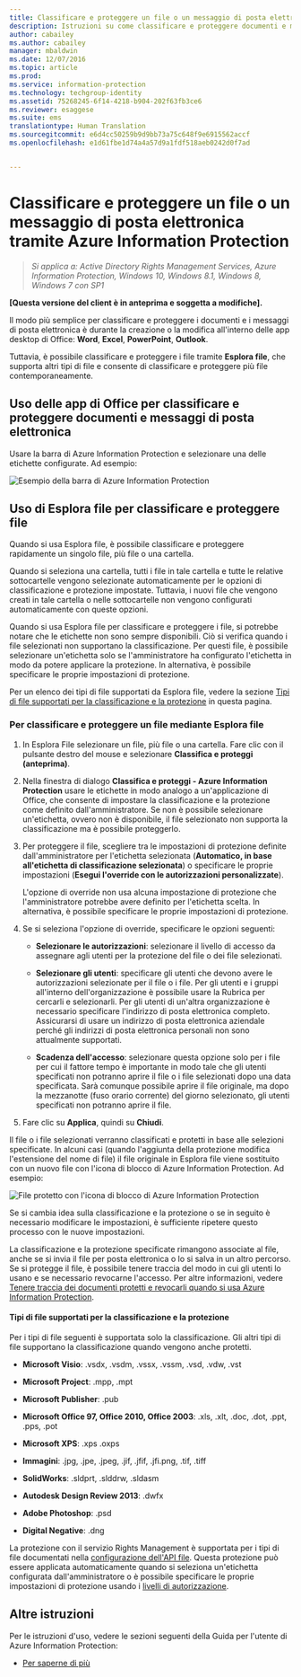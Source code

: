 ```yaml
---
title: Classificare e proteggere un file o un messaggio di posta elettronica tramite Azure Information Protection | Azure Information Protection
description: Istruzioni su come classificare e proteggere documenti e messaggi di posta elettronica.
author: cabailey
ms.author: cabailey
manager: mbaldwin
ms.date: 12/07/2016
ms.topic: article
ms.prod: 
ms.service: information-protection
ms.technology: techgroup-identity
ms.assetid: 75268245-6f14-4218-b904-202f63fb3ce6
ms.reviewer: esaggese
ms.suite: ems
translationtype: Human Translation
ms.sourcegitcommit: e6d4cc50259b9d9bb73a75c648f9e6915562accf
ms.openlocfilehash: e1d61fbe1d74a4a57d9a1fdf518aeb0242d0f7ad


---
```


# <a name="classify-and-protect-a-file-or-email-by-using-azure-information-protection"></a>Classificare e proteggere un file o un messaggio di posta elettronica tramite Azure Information Protection

>*Si applica a: Active Directory Rights Management Services, Azure Information Protection, Windows 10, Windows 8.1, Windows 8, Windows 7 con SP1*

**[Questa versione del client è in anteprima e soggetta a modifiche].**

Il modo più semplice per classificare e proteggere i documenti e i messaggi di posta elettronica è durante la creazione o la modifica all'interno delle app desktop di Office: **Word**, **Excel**, **PowerPoint**, **Outlook**. 

Tuttavia, è possibile classificare e proteggere i file tramite **Esplora file**, che supporta altri tipi di file e consente di classificare e proteggere più file contemporaneamente.

## <a name="using-office-apps-to-classify-and-protect-your-documents-and-emails"></a>Uso delle app di Office per classificare e proteggere documenti e messaggi di posta elettronica

Usare la barra di Azure Information Protection e selezionare una delle etichette configurate. Ad esempio:

![Esempio della barra di Azure Information Protection](../media/info-protect-bar-not-set-callout.png)


## <a name="using-file-explorer-to-classify-and-protect-files"></a>Uso di Esplora file per classificare e proteggere file

Quando si usa Esplora file, è possibile classificare e proteggere rapidamente un singolo file, più file o una cartella. 

Quando si seleziona una cartella, tutti i file in tale cartella e tutte le relative sottocartelle vengono selezionate automaticamente per le opzioni di classificazione e protezione impostate. Tuttavia, i nuovi file che vengono creati in tale cartella o nelle sottocartelle non vengono configurati automaticamente con queste opzioni.

Quando si usa Esplora file per classificare e proteggere i file, si potrebbe notare che le etichette non sono sempre disponibili. Ciò si verifica quando i file selezionati non supportano la classificazione. Per questi file, è possibile selezionare un'etichetta solo se l'amministratore ha configurato l'etichetta in modo da potere applicare la protezione. In alternativa, è possibile specificare le proprie impostazioni di protezione. 

Per un elenco dei tipi di file supportati da Esplora file, vedere la sezione [Tipi di file supportati per la classificazione e la protezione](#file-types-supported-for-classification-and-protection) in questa pagina.


### <a name="to-classify-and-protect-a-file-by-using-file-explorer"></a>Per classificare e proteggere un file mediante Esplora file

1.  In Esplora File selezionare un file, più file o una cartella. Fare clic con il pulsante destro del mouse e selezionare **Classifica e proteggi (anteprima)**. 

2. Nella finestra di dialogo **Classifica e proteggi - Azure Information Protection** usare le etichette in modo analogo a un'applicazione di Office, che consente di impostare la classificazione e la protezione come definito dall'amministratore. Se non è possibile selezionare un'etichetta, ovvero non è disponibile, il file selezionato non supporta la classificazione ma è possibile proteggerlo.

3. Per proteggere il file, scegliere tra le impostazioni di protezione definite dall'amministratore per l'etichetta selezionata (**Automatico, in base all'etichetta di classificazione selezionata**) o specificare le proprie impostazioni (**Esegui l'override con le autorizzazioni personalizzate**).
    
    L'opzione di override non usa alcuna impostazione di protezione che l'amministratore potrebbe avere definito per l'etichetta scelta. In alternativa, è possibile specificare le proprie impostazioni di protezione. 

4. Se si seleziona l'opzione di override, specificare le opzioni seguenti:

    - **Selezionare le autorizzazioni**: selezionare il livello di accesso da assegnare agli utenti per la protezione del file o dei file selezionati.
    
    - **Selezionare gli utenti**: specificare gli utenti che devono avere le autorizzazioni selezionate per il file o i file. Per gli utenti e i gruppi all'interno dell'organizzazione è possibile usare la Rubrica per cercarli e selezionarli. Per gli utenti di un'altra organizzazione è necessario specificare l'indirizzo di posta elettronica completo. Assicurarsi di usare un indirizzo di posta elettronica aziendale perché gli indirizzi di posta elettronica personali non sono attualmente supportati.
        
    - **Scadenza dell'accesso**: selezionare questa opzione solo per i file per cui il fattore tempo è importante in modo tale che gli utenti specificati non potranno aprire il file o i file selezionati dopo una data specificata. Sarà comunque possibile aprire il file originale, ma dopo la mezzanotte (fuso orario corrente) del giorno selezionato, gli utenti specificati non potranno aprire il file.

5. Fare clic su **Applica**, quindi su **Chiudi**.

Il file o i file selezionati verranno classificati e protetti in base alle selezioni specificate. In alcuni casi (quando l'aggiunta della protezione modifica l'estensione del nome di file) il file originale in Esplora file viene sostituito con un nuovo file con l'icona di blocco di Azure Information Protection. Ad esempio:

![File protetto con l'icona di blocco di Azure Information Protection](../media/Pfile.png)

Se si cambia idea sulla classificazione e la protezione o se in seguito è necessario modificare le impostazioni, è sufficiente ripetere questo processo con le nuove impostazioni.

La classificazione e la protezione specificate rimangono associate al file, anche se si invia il file per posta elettronica o lo si salva in un altro percorso. Se si protegge il file, è possibile tenere traccia del modo in cui gli utenti lo usano e se necessario revocarne l'accesso. Per altre informazioni, vedere [Tenere traccia dei documenti protetti e revocarli quando si usa Azure Information Protection](client-track-revoke.md). 

#### <a name="file-types-supported-for-classification-and-protection"></a>Tipi di file supportati per la classificazione e la protezione

Per i tipi di file seguenti è supportata solo la classificazione. Gli altri tipi di file supportano la classificazione quando vengono anche protetti.

- **Microsoft Visio**: .vsdx, .vsdm, .vssx, .vssm, .vsd, .vdw, .vst

- **Microsoft Project**: .mpp, .mpt

- **Microsoft Publisher**: .pub

- **Microsoft Office 97, Office 2010, Office 2003**: .xls, .xlt, .doc, .dot, .ppt, .pps, .pot

- **Microsoft XPS**: .xps .oxps

- **Immagini**: .jpg, .jpe, .jpeg, .jif, .jfif, .jfi.png, .tif, .tiff

- **SolidWorks**: .sldprt, .slddrw, .sldasm

- **Autodesk Design Review 2013**: .dwfx

- **Adobe Photoshop**: .psd

- **Digital Negative**: .dng


La protezione con il servizio Rights Management è supportata per i tipi di file documentati nella [configurazione dell'API file](../develop/file-api-configuration.md). Questa protezione può essere applicata automaticamente quando si seleziona un'etichetta configurata dall'amministratore o è possibile specificare le proprie impostazioni di protezione usando i [livelli di autorizzazione](../deploy-use/configure-usage-rights.md#rights-included-in-permissions-levels). 


## <a name="other-instructions"></a>Altre istruzioni
Per le istruzioni d'uso, vedere le sezioni seguenti della Guida per l'utente di Azure Information Protection:

-   [Per saperne di più](client-user-guide.md#what-do-you-want-to-do)




<!--HONumber=Dec16_HO1-->


